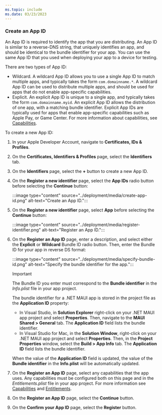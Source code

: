 ```yaml
---
ms.topic: include
ms.date: 03/23/2023
---
```


### Create an App ID

An App ID is required to identify the app that you are distributing. An App ID is similar to a reverse-DNS string, that uniquely identifies an app, and should be identical to the bundle identifier for your app. You can use the same App ID that you used when deploying your app to a device for testing.

There are two types of App ID:

- Wildcard. A wildcard App ID allows you to use a single App ID to match multiple apps, and typically takes the form `com.domainname.*`. A wildcard App ID can be used to distribute multiple apps, and should be used for apps that do not enable app-specific capabilities.
- Explicit. An explicit App ID is unique to a single app, and typically takes the form `com.domainname.myid`. An explicit App ID allows the distribution of one app, with a matching bundle identifier. Explicit App IDs are typically used for apps that enable app-specific capabilities such as Apple Pay, or Game Center. For more information about capabilities, see [Capabilities](~/ios/capabilities.md).

To create a new App ID:

1. In your Apple Developer Account, navigate to **Certificates, IDs & Profiles**.
1. On the **Certificates, Identifiers & Profiles** page, select the **Identifiers** tab.
1. On the **Identifiers** page, select the **+** button to create a new App ID.
1. On the **Register a new identifier** page, select the **App IDs** radio button before selecting the **Continue** button:

    :::image type="content" source="../deployment/media/create-app-id.png" alt-text="Create an App ID.":::

1. On the **Register a new identifier** page, select **App** before selecting the **Continue** button:

    :::image type="content" source="../deployment/media/register-identifier.png" alt-text="Register an App ID.":::

1. On the **Register an App ID** page, enter a description, and select either the **Explicit** or **Wildcard** Bundle ID radio button. Then, enter the Bundle ID for your app in reverse DS format:

    :::image type="content" source="../deployment/media/specify-bundle-id.png" alt-text="Specify the bundle identifier for the app.":::

    <!-- markdownlint-disable MD032 -->
    > [!IMPORTANT]
    > The Bundle ID you enter must correspond to the **Bundle identifier** in the *Info.plist* file in your app project.
    >
    > The bundle identifier for a .NET MAUI app is stored in the project file as the **Application ID** property:
    > - In Visual Studio, in **Solution Explorer** right-click on your .NET MAUI app project and select **Properties**. Then, navigate to the **MAUI Shared > General** tab. The **Application ID** field lists the bundle identifier.
    > - In Visual Studio for Mac, in the **Solution Window**, right-click on your .NET MAUI app project and select **Properties**. Then, in the **Project Properties** window, select the **Build > App Info** tab. The **Application ID** field lists the bundle identifier.
    >
    > When the value of the **Application ID** field is updated, the value of the **Bundle identifier** in the **Info.plist** will be automatically updated.
    <!-- markdownlint-enable MD032 -->

1. On the **Register an App ID** page, select any capabilities that the app uses. Any capabilities must be configured both on this page and in the *Entitlements.plist* file in your app project. For more information see [Capabilities](~/ios/capabilities.md) and [Entitlements](~/ios/entitlements.md).
1. On the **Register an App ID** page, select the **Continue** button.
1. On the **Confirm your App ID** page, select the **Register** button.

